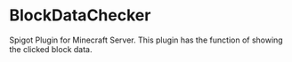 # BlockDataChecker
Spigot Plugin for Minecraft Server. This plugin has the function of showing the clicked block data.

